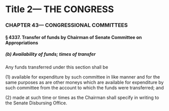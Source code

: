 
# Title 2— THE CONGRESS
### CHAPTER 43— CONGRESSIONAL COMMITTEES
#### § 4337. Transfer of funds by Chairman of Senate Committee on Appropriations
##### (b) Availability of funds; times of transfer

Any funds transferred under this section shall be

(1) available for expenditure by such committee in like manner and for the same purposes as are other moneys which are available for expenditure by such committee from the account to which the funds were transferred; and

(2) made at such time or times as the Chairman shall specify in writing to the Senate Disbursing Office.
